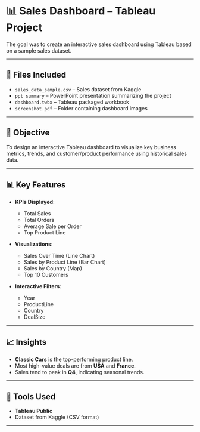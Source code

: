 # 📊 Sales Dashboard – Tableau Project

 The goal was to create an interactive sales dashboard using Tableau based on a sample sales dataset.

---

## 📁 Files Included

- `sales_data_sample.csv` – Sales dataset from Kaggle
- `ppt summary` – PowerPoint presentation summarizing the project
- `dashboard.twbx` – Tableau packaged workbook
- `screenshot.pdf` – Folder containing dashboard images 

---

## 🎯 Objective

To design an interactive Tableau dashboard to visualize key business metrics, trends, and customer/product performance using historical sales data.

---

## 📊 Key Features

- **KPIs Displayed**:
  - Total Sales
  - Total Orders
  - Average Sale per Order
  - Top Product Line

- **Visualizations**:
  - Sales Over Time (Line Chart)
  - Sales by Product Line (Bar Chart)
  - Sales by Country (Map)
  - Top 10 Customers

- **Interactive Filters**:
  - Year
  - ProductLine
  - Country
  - DealSize

---

## 📈 Insights

- **Classic Cars** is the top-performing product line.
- Most high-value deals are from **USA** and **France**.
- Sales tend to peak in **Q4**, indicating seasonal trends.

---

## 🚀 Tools Used

- **Tableau Public**
- Dataset from Kaggle (CSV format)

---


